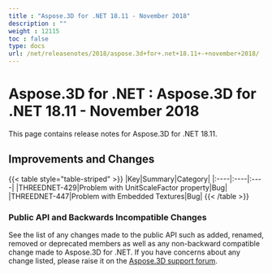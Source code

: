 ```yaml
---
title : "Aspose.3D for .NET 18.11 - November 2018" 
description : "" 
weight : 12115 
toc : false
type: docs
url: /net/releasenotes/2018/aspose.3d+for+.net+18.11+-+november+2018/
---
```


# Aspose.3D for .NET : Aspose.3D for .NET 18.11 - November 2018


This page contains release notes for Aspose.3D for .NET 18.11.

## Improvements and Changes

{{< table style="table-striped" >}}
|Key|Summary|Category|
|:----|:----|:----|
|THREEDNET-429|Problem with UnitScaleFactor property|Bug|
|THREEDNET-447|Problem with Embedded Textures|Bug|
{{< /table >}}

### Public API and Backwards Incompatible Changes

See the list of any changes made to the public API such as added, renamed, removed or deprecated members as well as any non-backward compatible change made to Aspose.3D for .NET. If you have concerns about any change listed, please raise it on the [Aspose.3D support forum](https://forum.aspose.com/c/3d).

